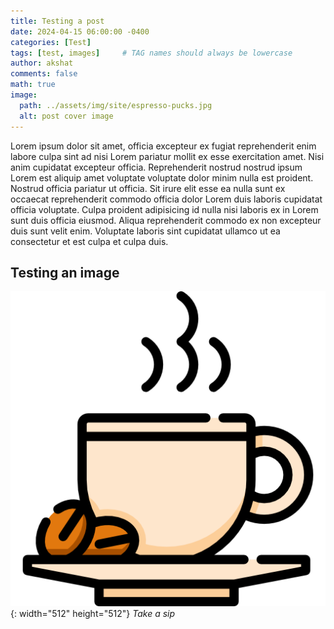 ```yaml
---
title: Testing a post
date: 2024-04-15 06:00:00 -0400
categories: [Test]
tags: [test, images]     # TAG names should always be lowercase
author: akshat
comments: false
math: true
image:
  path: ../assets/img/site/espresso-pucks.jpg
  alt: post cover image
---
```

Lorem ipsum dolor sit amet, officia excepteur ex fugiat reprehenderit enim labore culpa sint ad nisi
Lorem pariatur mollit ex esse exercitation amet. Nisi anim cupidatat excepteur officia.
Reprehenderit nostrud nostrud ipsum Lorem est aliquip amet voluptate voluptate dolor minim nulla
est proident. Nostrud officia pariatur ut officia. Sit irure elit esse ea nulla sunt ex occaecat
reprehenderit commodo officia dolor Lorem duis laboris cupidatat officia voluptate. Culpa proident
adipisicing id nulla nisi laboris ex in Lorem sunt duis officia eiusmod. Aliqua reprehenderit
commodo ex non excepteur duis sunt velit enim. Voluptate laboris sint cupidatat ullamco ut ea
consectetur et est culpa et culpa duis.

## Testing an image

![coffee mug](../assets/img/favicons/android-chrome-512x512.png){: width="512" height="512"}
_Take a sip_
